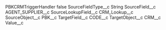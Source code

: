<?xml version="1.0" encoding="UTF-8"?>
<CustomMetadata xmlns="http://soap.sforce.com/2006/04/metadata" xmlns:xsi="http://www.w3.org/2001/XMLSchema-instance" xmlns:xsd="http://www.w3.org/2001/XMLSchema">
    <label>PBKCRMTriggerHandler</label>
    <protected>false</protected>
    <values>
        <field>SourceFieldType__c</field>
        <value xsi:type="xsd:string">String</value>
    </values>
    <values>
        <field>SourceField__c</field>
        <value xsi:type="xsd:string">AGENT_SUPPLIER__c</value>
    </values>
    <values>
        <field>SourceLookupField__c</field>
        <value xsi:type="xsd:string">CRM_Lookup__c</value>
    </values>
    <values>
        <field>SourceObject__c</field>
        <value xsi:type="xsd:string">PBK__c</value>
    </values>
    <values>
        <field>TargetField__c</field>
        <value xsi:type="xsd:string">CODE__c</value>
    </values>
    <values>
        <field>TargetObject__c</field>
        <value xsi:type="xsd:string">CRM__c</value>
    </values>
    <values>
        <field>Value__c</field>
        <value xsi:nil="true"/>
    </values>
</CustomMetadata>
